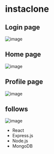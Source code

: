 # instaclone

## Login page
![image](https://user-images.githubusercontent.com/59405645/229647076-8d65cd63-d861-49c4-b7a3-2c92ed4ebc7c.png)

## Home page
![image](https://user-images.githubusercontent.com/59405645/229646941-48d93250-42c3-4fc5-b769-3c5dd30c6051.png)

## Profile page
![image](https://user-images.githubusercontent.com/59405645/229646854-e522dc4f-cc43-4de6-ab47-0dcf489873bb.png)

## follows
![image](https://user-images.githubusercontent.com/59405645/229646590-dcccbae9-0e3f-4e87-9e1c-b9be79525934.png)


* React
* Express.js
* Node.js
* MongoDB

